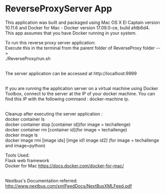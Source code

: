 # ReverseProxyServer App

This application was built and packaged using Mac OS X El Captain version 10.11.6 and Docker for Mac - Docker version 17.09.0-ce, build afdb6d4.<br />
This app assumes that you have Docker running in your system.

To run this reverse proxy server application: <br />
Execute this in the terminal from the parent folder of ReverseProxy folder --> <br />./ReverseProxy/run.sh<br /> <br />

The server application can be accessed at http://localhost:9999 <br /> <br />

If you are running the application server on a virtual machine using Docker Toolbox, connect to the server at the IP of your docker machine. You can find this IP with the following command : docker-machine ip.<br /> <br />

Cleanup after executing the server application : <br />
docker container ls <br />
docker container stop [container id](for image = techallenge)<br />
docker container rm [container id](for image = techallenge) <br />
docker image ls <br />
docker image rmi [image ids] [imge id1 image id2] (for image = techallenge and image=python) <br />

Tools Used: <br />
Flask web framework <br />
Docker for Mac https://docs.docker.com/docker-for-mac/ <br /> <br />

Nextbus's Documentation referred: <br />
http://www.nextbus.com/xmlFeedDocs/NextBusXMLFeed.pdf

